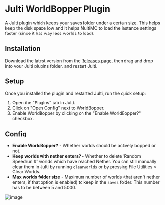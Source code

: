 # Julti WorldBopper Plugin
A Julti plugin which keeps your saves folder under a certain size. This helps keep the disk space low and it helps MultiMC to load the instance settings faster (since it has way less worlds to load).

## Installation
Download the latest version from the [Releases page](https://github.com/marin774/Julti-Worldbopper-Plugin/releases), then drag and drop into your Julti plugins folder, and restart Julti.

## Setup
Once you installed the plugin and restarted Julti, run the quick setup:
1. Open the "Plugins" tab in Julti.
2. Click on "Open Config" next to WorldBopper.
3. Enable WorldBopper by clicking on the "Enable WorldBopper?" checkbox.

## Config
- **Enable WorldBopper?** - Whether worlds should be actively bopped or not.
- **Keep worlds with nether enters?** - Whether to delete 'Random Speedrun #' worlds which have reached Nether. You can still manually clear them in Julti by running `clearworlds` or by pressing File Utilities > Clear Worlds.
- **Max worlds folder size** - Maximum number of worlds (that aren't nether enters, if that option is enabled) to keep in the `saves` folder. This number has to be between 5 and 5000.

![image](https://github.com/user-attachments/assets/4a1d0a42-6a24-4715-9025-3715ccad4d97)
